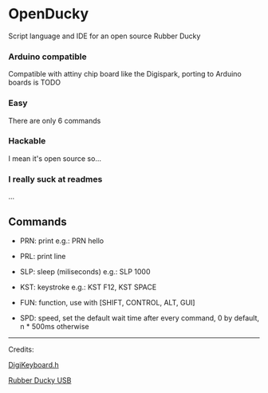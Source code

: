 
# OpenDucky
Script language and IDE for an open source Rubber Ducky

### Arduino compatible
Compatible with attiny chip board like the Digispark, porting to Arduino boards is TODO

### Easy
There are only 6 commands

### Hackable
I mean it's open source so...

### I really suck at readmes
...


## Commands

- PRN: print e.g.: PRN hello

- PRL: print line

- SLP: sleep (miliseconds) e.g.: SLP 1000

- KST: keystroke e.g.: KST F12, KST SPACE

- FUN: function, use with [SHIFT, CONTROL, ALT, GUI]

- SPD: speed, set the default wait time after every command, 0 by default, n * 500ms otherwise

---


Credits:


[DigiKeyboard.h](https://github.com/digistump/DigisparkArduinoIntegration/blob/master/libraries/DigisparkKeyboard/DigiKeyboard.h)


[Rubber Ducky USB](https://hakshop.com/products/usb-rubber-ducky-deluxe)
